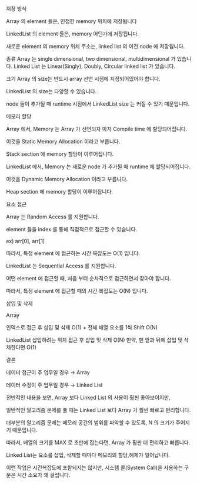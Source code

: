 저장 방식


Array 의 element 들은, 인접한 memory 위치에 저장됩니다


LinkedList 의 element 들은, memory 어딘가에 저장됩니다.


새로운 element 의 memory 위치 주소는, linked list 의 이전 node 에 저장됩니다.


종류
Array 는 single dimensional, two dimensional, multidimensional 가 있습니다.
Linked List 는 Linear(Singly), Doubly, Circular linked list 가 있습니다.


크기
Array 의 size는 반드시 array 선언 시점에 지정되어있어야 합니다.

LinkedList 의 size는 다양할 수 있습니다.

node 들이 추가될 때 runtime 시점에서 LinkedList size 는 커질 수 있기 때문입니다.


메모리 할당

Array 에서, Memory 는 Array 가 선언되자 마자 Compile time 에 할당되어집니다.

이것을 Static Memory Allocation 이라고 부릅니다.

Stack section 에 memory 할당이 이루어집니다.

LinkedList 에서, Memory 는 새로운 node 가 추가될 때 runtime 에 할당되어집니다.

이것을 Dynamic Memory Allocation 이라고 부릅니다.

Heap section 에 memory 할당이 이루어집니다.

요소 접근


Array 는 Random Access 를 지원합니다.

element 들을 index 를 통해 직접적으로 접근할 수 있습니다.

ex) arr[0], arr[1]

따라서, 특정 element 에 접근하는 시간 복잡도는 O(1) 입니다.

LinkedList 는 Sequential Access 를 지원합니다.

어떤 element 에 접근할 때, 처음 부터 순차적으로 접근하면서 찾아야 합니다.

따라서, 특정 element 에 접근할 때의 시간 복잡도는 O(N) 입니다.



삽입 및 삭제

Array

인덱스로 접근 후 삽입 및 삭제 O(1) + 전체 배열 요소를 1씩 Shift O(N)


LinkedList
삽입하려는 위치 접근 후 삽입 및 삭제 O(N)
만약, 맨 앞과 뒤에 삽입 및 삭제한다면 O(1)


결론


데이터 접근이 주 업무일 경우 → Array

데이터 수정이 주 업무일 경우 → Linked List

전반적인 내용을 보면, Array 보다 Linked List 의 사용이 훨씬 좋아보이지만,

일반적인 알고리즘 문제를 풀 때는 Linked List 보다 Array 가 훨씬 빠르고 편리합니다.

대부분의 알고리즘 문제는 메모리 공간의 범위를 파악할 수 있도록, N 의 크기가 주어지기 때문입니다.

따라서, 배열의 크기를 MAX 로 초반에 잡는다면, Array 가 훨씬 더 편리하고 빠릅니다.

Linked List는 요소를 삽입, 삭제할 때마다 메모리의 할당,해제가 일어납니다.

이런 작업은 시간복잡도에 포함되지는 않지만, 시스템 콜(System Call)을 사용하는 구문은 시간 소요가 꽤 걸립니다.
